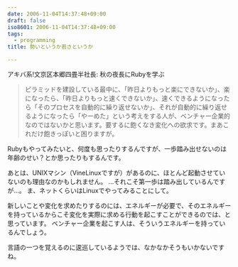 ```yaml
---
date: 2006-11-04T14:37:48+09:00
draft: false
iso8601: 2006-11-04T14:37:48+09:00
tags:
  - programming
title: 勢いというか若さというか

---
```


アキバ系!文京区本郷四畳半社長: 秋の夜長にRubyを学ぶ

> ピラミッドを建設している最中に、「昨日よりもっと楽にできないか」、楽になったら、「昨日よりもっと速くできないか」、速くできるようになったら「そのプロセスを自動的に繰り返せないか」、それが自動的に繰り返せるようになったら「やーめた」という考えをする人が、ベンチャー企業的なのではないかと思います。要するに飽くなき変化への欲求です。まあこれだけ飽きっぽいと困りますが。

Rubyもやってみたいと、何度も思ったりするんですが、一歩踏み出せないのは年齢のせい？とか思ったりもするんです。

あとは、UNIXマシン（VineLinuxですが）があるのに、ほとんど起動させていないのも理由なのかもしれません。
…それこそ第一歩は踏み出しているんですが…。
ま、ネットくらいはLinuxでやってみることにして。

新しいことや変化を求めたりするのには、エネルギーが必要で、そのエネルギーを持っているからこそ変化を実際に求める行動を起こすことができるのでは、と思っています。
ベンチャー企業を起こす人は、そういうエネルギーを持っているんでしょう。

言語の一つを覚えるのに逡巡しているようでは、なかなかそうもいかないですね。

